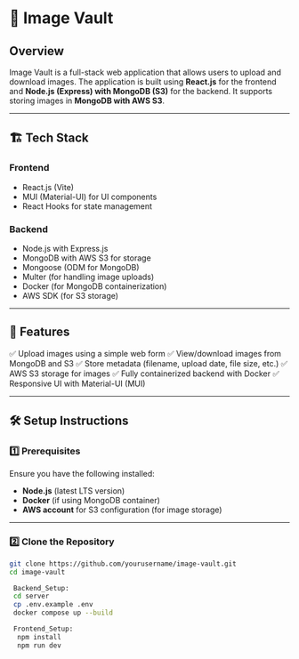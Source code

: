 # 📸 Image Vault

## Overview

Image Vault is a full-stack web application that allows users to upload and download images. The application is built using **React.js** for the frontend and **Node.js (Express) with MongoDB (S3)** for the backend. It supports storing images in **MongoDB with AWS S3**.

---

## 🏗️ Tech Stack

### **Frontend**
- React.js (Vite)
- MUI (Material-UI) for UI components
- React Hooks for state management

### **Backend**
- Node.js with Express.js
- MongoDB with AWS S3 for storage
- Mongoose (ODM for MongoDB)
- Multer (for handling image uploads)
- Docker (for MongoDB containerization)
- AWS SDK (for S3 storage)

---

## 🚀 Features

✅ Upload images using a simple web form
✅ View/download images from MongoDB and S3
✅ Store metadata (filename, upload date, file size, etc.)
✅ AWS S3 storage for images
✅ Fully containerized backend with Docker
✅ Responsive UI with Material-UI (MUI)

---

## 🛠️ Setup Instructions

### 1️⃣ Prerequisites
Ensure you have the following installed:
- **Node.js** (latest LTS version)
- **Docker** (if using MongoDB container)
- **AWS account** for S3 configuration (for image storage)

---

### 2️⃣ Clone the Repository

```bash
git clone https://github.com/yourusername/image-vault.git
cd image-vault

 Backend_Setup:
 cd server
 cp .env.example .env
 docker compose up --build

 Frontend_Setup:
  npm install
  npm run dev


